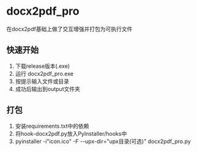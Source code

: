 # docx2pdf_pro
在docx2pdf基础上做了交互增强并打包为可执行文件
## 快速开始
1. 下载release版本(.exe)
2. 运行 docx2pdf_pro.exe
3. 按提示输入文件或目录
4. 成功后输出到output文件夹
## 打包
1. 安装requirements.txt中的依赖
2. 将hook-docx2pdf.py放入PyInstaller/hooks中
3. pyinstaller -i"icon.ico" -F --upx-dir="upx目录(可选)" docx2pdf_pro.py